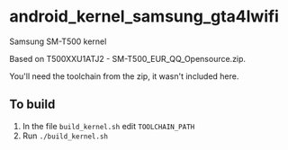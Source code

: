 # android_kernel_samsung_gta4lwifi
Samsung SM-T500 kernel

Based on T500XXU1ATJ2 - SM-T500_EUR_QQ_Opensource.zip.

You'll need the toolchain from the zip, it wasn't included here.

## To build

1. In the file `build_kernel.sh` edit `TOOLCHAIN_PATH`
2. Run `./build_kernel.sh`
